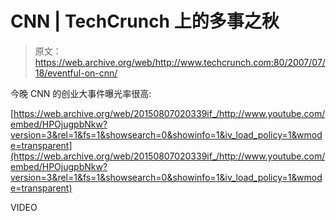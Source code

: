 # CNN | TechCrunch 上的多事之秋

> 原文：<https://web.archive.org/web/http://www.techcrunch.com:80/2007/07/18/eventful-on-cnn/>

今晚 CNN 的创业大事件曝光率很高:

 [https://web.archive.org/web/20150807020339if_/http://www.youtube.com/embed/HPOjugpbNkw?version=3&rel=1&fs=1&showsearch=0&showinfo=1&iv_load_policy=1&wmode=transparent](https://web.archive.org/web/20150807020339if_/http://www.youtube.com/embed/HPOjugpbNkw?version=3&rel=1&fs=1&showsearch=0&showinfo=1&iv_load_policy=1&wmode=transparent)

VIDEO